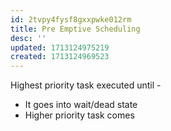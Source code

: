```yaml
---
id: 2tvpy4fysf8gxxpwke012rm
title: Pre Emptive Scheduling
desc: ''
updated: 1713124975219
created: 1713124969523
---
```


Highest priority task executed until -

-   It goes into wait/dead state
-   Higher priority task comes